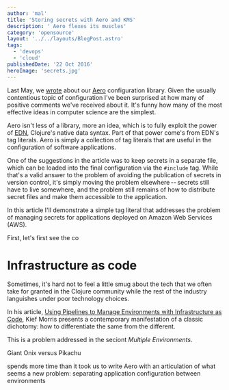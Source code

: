 ```yaml
---
author: 'mal'
title: 'Storing secrets with Aero and KMS'
description: ' Aero flexes its muscles'
category: 'opensource'
layout: '../../layouts/BlogPost.astro'
tags:
  - 'devops'
  - 'cloud'
publishedDate: '22 Oct 2016'
heroImage: 'secrets.jpg'
---
```


Last May, we [wrote](/blog/aero) about our
[Aero](https://github.com/juxt/aero) configuration library. Given the
usually contentious topic of configuration I've been surprised at how
many of positive comments we've received about it. It's funny how many
of the most effective ideas in computer science are the simplest.

Aero isn't less of a library, more an idea, which is to fully exploit
the power of [EDN](https://github.com/edn-format/edn), Clojure's native
data syntax. Part of that power come's from EDN's tag literals. Aero is
simply a collection of tag literals that are useful in the configuration
of software applications.

One of the suggestions in the article was to keep secrets in a separate
file, which can be loaded into the final configuration via the
`#include` tag. While that's a valid answer to the problem of avoiding
the publication of secrets in version control, it's simply moving the
problem elsewhere -- secrets still have to live somewhere, and the
problem still remains of how to distribute secret files and make them
accessible to the application.

In this article I'll demonstrate a simple tag literal that addresses the
problem of managing secrets for applications deployed on Amazon Web
Services (AWS).

First, let's first see the co

# Infrastructure as code

Sometimes, it's hard not to feel a little smug about the tech that we
often take for granted in the Clojure community while the rest of the
industry languishes under poor technology choices.

In his article, [Using Pipelines to Manage Environments with Infrastructure as Code](https://medium.com/@kief/https-medium-com-kief-using-pipelines-to-manage-environments-with-infrastructure-as-code-b37285a1cbf5),
Kief Morris presents a contemporary manifestation of a classic
dichotomy: how to differentiate the same from the different.

This is a problem addressed in the seciont _Multiple Environments_.

Giant Onix versus Pikachu

spends more time than it took us to write Aero with an articulation of
what seems a new problem: separating application configuration between
environments
